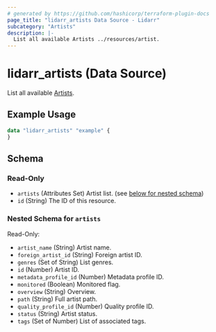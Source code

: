 ```yaml
---
# generated by https://github.com/hashicorp/terraform-plugin-docs
page_title: "lidarr_artists Data Source - Lidarr"
subcategory: "Artists"
description: |-
  List all available Artists ../resources/artist.
---
```


# lidarr_artists (Data Source)

<!-- subcategory:Artists -->
List all available [Artists](../resources/artist).

## Example Usage

```terraform
data "lidarr_artists" "example" {
}
```

<!-- schema generated by tfplugindocs -->
## Schema

### Read-Only

- `artists` (Attributes Set) Artist list. (see [below for nested schema](#nestedatt--artists))
- `id` (String) The ID of this resource.

<a id="nestedatt--artists"></a>
### Nested Schema for `artists`

Read-Only:

- `artist_name` (String) Artist name.
- `foreign_artist_id` (String) Foreign artist ID.
- `genres` (Set of String) List genres.
- `id` (Number) Artist ID.
- `metadata_profile_id` (Number) Metadata profile ID.
- `monitored` (Boolean) Monitored flag.
- `overview` (String) Overview.
- `path` (String) Full artist path.
- `quality_profile_id` (Number) Quality profile ID.
- `status` (String) Artist status.
- `tags` (Set of Number) List of associated tags.
